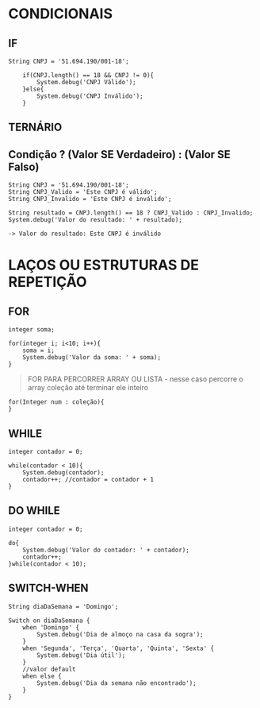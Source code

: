# CONDICIONAIS

## IF
```
String CNPJ = '51.694.190/001-18';
    	
    if(CNPJ.length() == 18 && CNPJ != 0){
        System.debug('CNPJ Válido');
    }else{
        System.debug('CNPJ Inválido');
    }
```

## TERNÁRIO
## Condição ? (Valor SE Verdadeiro) : (Valor SE Falso)
```
String CNPJ = '51.694.190/001-18';
String CNPJ_Valido = 'Este CNPJ é válido';
String CNPJ_Invalido = 'Este CNPJ é inválido';

String resultado = CNPJ.length() == 18 ? CNPJ_Valido : CNPJ_Invalido;
System.debug('Valor do resultado: ' + resultado);

-> Valor do resultado: Este CNPJ é inválido
```

# LAÇOS OU ESTRUTURAS DE REPETIÇÃO

## FOR
```
integer soma;

for(integer i; i<10; i++){
    soma = i;
    System.debug('Valor da soma: ' + soma);
}
```

> FOR PARA PERCORRER ARRAY OU LISTA - nesse caso percorre o array coleção até terminar ele inteiro

```
for(Integer num : coleção){
}
```

## WHILE
```
integer contador = 0;

while(contador < 10){
	System.debug(contador);
	contador++; //contador = contador + 1
}
```

## DO WHILE
```
integer contador = 0;

do{
	System.debug('Valor do contador: ' + contador);
	contador++;
}while(contador < 10);
```

## SWITCH-WHEN

```
String diaDaSemana = 'Domingo';

Switch on diaDaSemana {
	when 'Domingo' {
		System.debug('Dia de almoço na casa da sogra');
	}
	when 'Segunda', 'Terça', 'Quarta', 'Quinta', 'Sexta' {
		System.debug('Dia útil');
	}
	//valor default
	when else {
		System.debug('Dia da semana não encontrado');
	}
}
```